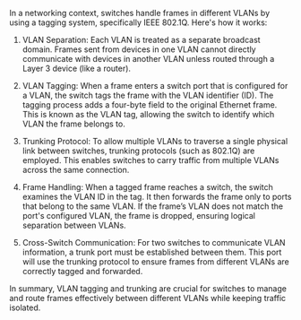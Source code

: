 In a networking context, switches handle frames in different VLANs by using a tagging system, specifically IEEE 802.1Q. Here's how it works:

  1) VLAN Separation: Each VLAN is treated as a separate broadcast domain. Frames sent from devices in one VLAN cannot directly communicate with devices in another VLAN unless routed through a Layer 3 device (like a router).

  2) VLAN Tagging: When a frame enters a switch port that is configured for a VLAN, the switch tags the frame with the VLAN identifier (ID). The tagging process adds a four-byte field to the original Ethernet frame. This is known as the VLAN tag, allowing the switch to identify which VLAN the frame belongs to.

  3) Trunking Protocol: To allow multiple VLANs to traverse a single physical link between switches, trunking protocols (such as 802.1Q) are employed. This enables switches to carry traffic from multiple VLANs across the same connection.

  3) Frame Handling: When a tagged frame reaches a switch, the switch examines the VLAN ID in the tag. It then forwards the frame only to ports that belong to the same VLAN. If the frame’s VLAN does not match the port's configured VLAN, the frame is dropped, ensuring logical separation between VLANs.

  4) Cross-Switch Communication: For two switches to communicate VLAN information, a trunk port must be established between them. This port will use the trunking protocol to ensure frames from different VLANs are correctly tagged and forwarded.

In summary, VLAN tagging and trunking are crucial for switches to manage and route frames effectively between different VLANs while keeping traffic isolated.
